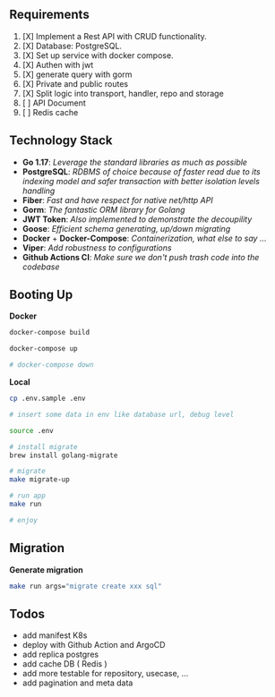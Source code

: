 ## Requirements
1. [X] Implement a Rest API with CRUD functionality.
2. [X] Database: PostgreSQL.
3. [X] Set up service with docker compose.
4. [X] Authen with jwt
5. [X] generate query with gorm
6. [X] Private and public routes
7. [X] Split logic into transport, handler, repo and storage
8. [ ] API Document
9. [ ] Redis cache


## Technology Stack

- **Go 1.17**: *Leverage the standard libraries as much as possible*
- **PostgreSQL**: *RDBMS of choice because of faster read due to its indexing model and safer transaction with better isolation levels handling*
- **Fiber**: *Fast and have respect for native net/http API*
- **Gorm**: *The fantastic ORM library for Golang*
- **JWT Token**: *Also implemented to demonstrate the decoupility*
- **Goose**: *Efficient schema generating, up/down migrating*
- **Docker** + **Docker-Compose**: *Containerization, what else to say ...*
- **Viper**: *Add robustness to configurations*
- **Github Actions CI**: *Make sure we don't push trash code into the codebase*

## Booting Up

**Docker**
```bash
docker-compose build

docker-compose up

# docker-compose down
```

**Local**
```bash
cp .env.sample .env

# insert some data in env like database url, debug level

source .env

# install migrate
brew install golang-migrate

# migrate
make migrate-up

# run app
make run

# enjoy

```

## Migration

**Generate migration**
```bash
make run args="migrate create xxx sql"
```

## Todos
- add manifest K8s
- deploy with Github Action and ArgoCD
- add replica postgres
- add cache DB ( Redis )
- add more testable for repository, usecase, ...
- add pagination and meta data
